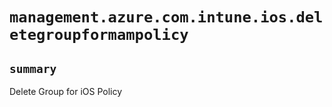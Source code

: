 # `management.azure.com.intune.ios.deletegroupformampolicy`

## `summary`
Delete Group for iOS Policy


